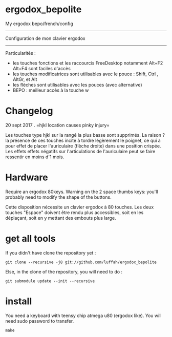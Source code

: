 # ergodox_bepolite
My ergodox bepo/french/config

****
Configuration de mon clavier ergodox
****
Particularités :
* les touches fonctions et les raccourcis FreeDesktop notamment Alt+F2 Alt+F4 sont faciles d'accès
* les touches modificatrices sont utilisables avec le pouce : Shift,  Ctrl ,  AltGr, et Alt
* les flèches sont utilisables avec les pouces (avec alternative)
* BEPO : meilleur accès à la touche w

# Changelog

20 sept 2017 . =hjkl location causes pinky injury=

Les touches type hjkl sur la rangé la plus basse sont supprimés. La raison ? la présence de ces touches incite à tordre légèrement le poignet, ce qui a pour effet de placer l'auriculaire (flèche droite) dans une position crispée.
Les effets effets négatifs sur l'articulations de l'auriculaire peut se faire ressentir en moins d'1 mois.


# Hardware
Require an ergodox 80keys. Warning on the 2 space thumbs keys: you'll probably need to modify the shape of the buttons.

Cette disposition nécessite un clavier ergodox à 80 touches.
Les deux touches "Espace" doivent être rendu plus accessibles, soit en les déplaçant, soit en y mettant des embouts plus large.




# get all tools
If you didn't have clone the repository yet :

```git clone --recursive -j8 git://github.com/luffah/ergodox_bepolite```

Else, in the clone of the repository, you will need to do :

```git submodule update --init --recursive```

# install
You need a keyboard with teensy chip atmega u80 (ergodox like).
You will need sudo password to transfer.

```make```
